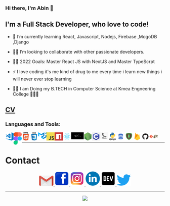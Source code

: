 ### Hi there, I'm Abin 👋

## I'm a Full Stack Developer, who love to code! 

- 💪 I’m currently learning React, Javascript, Nodejs, Firebase ,MogoDB ,Django
- 🕺🏻 I’m looking to collaborate with other passionate developers.
- 👩‍💻 2022 Goals: Master React JS with NextJS and Master TypeScrpt
- ⚡ I love coding it's me kind of drug to me every time i learn new things i will never ever stop learning

- 👨‍🎓 I am Doing my B.TECH in Computer Science at  Kmea Engneering  College 🧑🏽‍💻

## [CV](https://bit.ly/35YTNjN)
### Languages and Tools:

<img align="left" alt="Visual Studio Code" width="26px" src="./logo/visual-studio-code.png" />
<img align="left" alt="figma" width="26px" src="./logo/figma.svg" />
<img align="left" alt="HTML5" width="26px" src="./logo/html.png"/>
<img align="left" alt="CSS3" width="26px" src="./logo/css.png" />
<!-- <img align="left" alt="bootstap" width="26px" src="logo/bootstrap.png" /> -->
<img align="left" alt="material" width="26px" src="./logo/material-u.svg" />
<img align="left" alt="JavaScript" width="26px" src="./logo/javascript.png" />
<img align="left" alt="npm" width="26px" src="./logo/npm.png" />

<img align="left" alt="React" width="26px" src="./logo/react.png" />
<img align="left" alt="NextJS" width="40px" src="./logo/nextjs.png" />

<img align="left" alt="Node.js" width="26px" src="./logo/nodejs.png" />

<img align="left" alt="C" width="26px" src="./logo/c.png" />
<img align="left" alt="flask" width="26px" src="./logo/flask.png" />
<img align="left" alt="Django" width="26px" src="./logo/django-logo.png" />
<img align="left" alt="SQL" width="26px" src="./logo/sql.png" />
<img align="left" alt="mongodb.png" width="26px" src="./logo/mongodb.png" />







<!-- <img align="left" alt="numpy" width="26px" src="./logo/numpy.png" /> -->
<!-- <img align="left" alt="python-pandas" width="26px" src="./logo/python-pandas.png" /> -->
<!-- <img align="left" alt="Tensorflow_logo.svg.png" width="26px" src="./logo/Tensorflow_logo.svg.png" /> -->
<!-- <img align="left" alt="Jupyter" width="26px" src="./logo/Jupyter.png" /> -->
<img align="left" alt="firebase" width="26px" src="./logo/firebase.png" />
<img align="left" alt="GitHub" width="26px" src="./logo/github.png" />
<img align="left" alt="Git" width="26px" src="./logo/git.png" />


<br>

---

# Contact
<div align="center" >
<a  href="mailto:itsmeabjs@gmail.com">  
<img  alt="Gmail" width="45px"   src="./logo/gmail.png" />
</a>
<a href="https://www.facebook.com/itsmeabjs.me/" target="_blank" rel="noopener noreferrer">
    <img  alt="Facebook"  width="45px"   src="./logo/fb.png" />
</a>
<a href="https://www.instagram.com/itsmeabjs/" target="_blank" rel="noopener noreferrer">
    <img  alt="Instagram" width="45px"   src="./logo/instagram.png" />
</a>
<a href="https://www.linkedin.com/in/itsmeabjs/" target="_blank" rel="noopener noreferrer">
    <img  alt="linkedin" width="45px"   src="./logo/linkedin.png" />
</a>
<a href="https://dev.to/abjs/" target="_blank" rel="noopener noreferrer">
    <img  alt="linkedin" width="45px"   src="./logo/Dev.png" />
</a>
<a href="https://twitter.com/itsmeabjs/" target="_blank" rel="noopener noreferrer">
    <img alt="Twitter" width="45px"   src="./logo/twitter.png" />
</a>
</div>




<hr>

<div align="center" >
       <img  src = "https://github-readme-stats.vercel.app/api?username=abjs&&show_icons=true&title_color=32CD32&icon_color=87CEFA&text_color=daf7dc&bg_color=000000">
</div>
